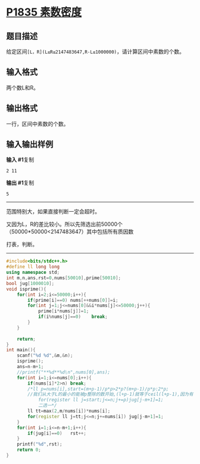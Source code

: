 # [P1835 素数密度](https://www.luogu.com.cn/problem/P1835)

## 题目描述

给定区间`[L，R](L≤R≤2147483647,R-L≤1000000)`，请计算区间中素数的个数。

## 输入格式

两个数L和R。

## 输出格式

一行，区间中素数的个数。

## 输入输出样例

**输入 #1**复制

```
2 11
```

**输出 #1**复制

```
5
```



***

范围特别大，如果直接判断一定会超时。

又因为L，R的差比较小。所以先筛选出前50000个（50000*50000<2147483647）其中包括所有质因数

打表，判断。

***



```c++
#include<bits/stdc++.h>
#define ll long long
using namespace std;
int m,n,ans,rst=0,nums[50010],prime[50010];
bool jug[1000010];
void isprime(){
	for(int i=2;i<=50000;i++){
		if(prime[i]==0)	nums[++nums[0]]=i;
		for(int j=1;j<=nums[0]&&i*nums[j]<=50000;j++){
			prime[i*nums[j]]=1;
			if(i%nums[j]==0)	break;
		}
	}
	
	return;
}
int main(){
	scanf("%d %d",&m,&n);
    isprime();
	ans=n-m+1;
    //printf("**%d**%d\n",nums[0],ans);
    for(int i=1;i<=nums[0];i++){
    	if(nums[i]*2>n)	break;
		/*ll p=nums[i],start=(m+p-1)/p*p>2*p?(m+p-1)/p*p:2*p;
		//我们从大于L的最小的能被p整除的数开始,(l+p-1)就等于ceil(l+p-1),因为有可能会在接下来筛的过程中				把自己也一起筛掉,所以在此特判一下
        	for(register ll j=start;j<=n;j+=p)jug[j-m+1]=1;
        	二选一*/
		ll tt=max(2,m/nums[i])*nums[i];
    	for(register ll j=tt;j<=n;j+=nums[i]) jug[j-m+1]=1;
	}
	for(int i=1;i<=n-m+1;i++){
		if(jug[i]==0)	rst++;
	}
	printf("%d",rst);
    return 0;
} 
```

